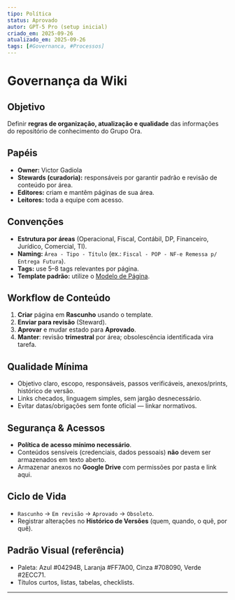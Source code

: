 ```yaml
---
tipo: Política
status: Aprovado
autor: GPT-5 Pro (setup inicial)
criado_em: 2025-09-26
atualizado_em: 2025-09-26
tags: [#Governanca, #Processos]
---
```


# Governança da Wiki

## Objetivo
Definir **regras de organização, atualização e qualidade** das informações do repositório de conhecimento do Grupo Ora.

## Papéis
- **Owner:** Victor Gadiola
- **Stewards (curadoria):** responsáveis por garantir padrão e revisão de conteúdo por área.
- **Editores:** criam e mantêm páginas de sua área.
- **Leitores:** toda a equipe com acesso.

## Convenções
- **Estrutura por áreas** (Operacional, Fiscal, Contábil, DP, Financeiro, Jurídico, Comercial, TI).
- **Naming:** `Área - Tipo - Título` (ex.: `Fiscal - POP - NF-e Remessa p/ Entrega Futura`).
- **Tags:** use 5–8 tags relevantes por página.
- **Template padrão:** utilize o [Modelo de Página](02_Modelo_de_Pagina.md).

## Workflow de Conteúdo
1. **Criar** página em **Rascunho** usando o template.
2. **Enviar para revisão** (Steward).
3. **Aprovar** e mudar estado para **Aprovado**.
4. **Manter**: revisão **trimestral** por área; obsolescência identificada vira tarefa.

## Qualidade Mínima
- Objetivo claro, escopo, responsáveis, passos verificáveis, anexos/prints, histórico de versão.
- Links checados, linguagem simples, sem jargão desnecessário.
- Evitar datas/obrigações sem fonte oficial — linkar normativos.

## Segurança & Acessos
- **Política de acesso mínimo necessário**.
- Conteúdos sensíveis (credenciais, dados pessoais) **não** devem ser armazenados em texto aberto.
- Armazenar anexos no **Google Drive** com permissões por pasta e link aqui.

## Ciclo de Vida
- `Rascunho` → `Em revisão` → `Aprovado` → `Obsoleto`.
- Registrar alterações no **Histórico de Versões** (quem, quando, o quê, por quê).

## Padrão Visual (referência)
- Paleta: Azul #04294B, Laranja #FF7A00, Cinza #708090, Verde #2ECC71.
- Títulos curtos, listas, tabelas, checklists.

---
